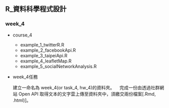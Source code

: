 ## R_資料科學程式設計

### week_4

- course_4
    - example_1_twitterR.R
    - example_2_facebookApi.R
    - example_3_taipeiApi.R
    - example_4_leafletMap.R
    - example_5_socialNetworkAnalysis.R

- week_4任務

    建立一命名為 week_4(or task_4, hw_4)的資料夾。
    完成一份由透過社群網站 Open API 取得文本的文字雲上傳至資料夾中，須繳交兩份檔案[.Rmd, .html)]。
